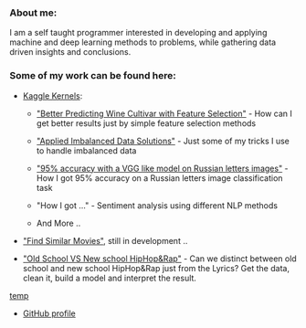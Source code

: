 ### About me:
I am a self taught programmer interested in developing and applying machine and deep learning methods to problems, while gathering data driven insights and conclusions.


### Some of my work can be found here:
- [Kaggle Kernels](https://www.kaggle.com/arielszabo/kernels):

	- ["Better Predicting Wine Cultivar with Feature Selection"](https://www.kaggle.com/arielszabo/better-predicting-wine-cultivar-feature-selection) - How can I get better results just by simple feature selection methods

	- ["Applied Imbalanced Data Solutions"](https://www.kaggle.com/arielszabo/applied-imbalanced-data-solutions) - Just some of my tricks I use to handle imbalanced data

	- ["95% accuracy with a VGG like model on Russian letters images"](https://www.kaggle.com/arielszabo/95-accuracy-with-a-vgg-like-model) - How I got 95% accuracy on a Russian letters image classification task

	- "How I got ..." - Sentiment analysis using different NLP methods

	- And More ..


- ["Find Similar Movies"](https://github.com/arielszabo/IMDB_cluster), still in development ..

- ["Old School VS New school HipHop&Rap"](https://github.com/arielszabo/Old_n_New_School_Rap/blob/master/Old_VS_New.ipynb) - Can we distinct between old school and new school HipHop&Rap just from the Lyrics? Get the data, clean it, build a model and interpret the result.





[temp](https://github.com/arielszabo/Old_n_New_School_Rap/blob/master/Old_VS_New.html)

- [GitHub profile](https://github.com/arielszabo)
